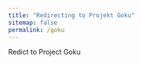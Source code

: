 ```yaml
---
title: "Redirecting to Projekt Goku"
sitemap: false
permalink: /goku
---
```

Redict to Project Goku
<script type="text/javascript">window.location.href = "https://start-umer-goku.carrd.co"; </script>
